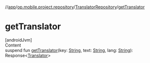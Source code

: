 //[app](../../../index.md)/[op.mobile.project.repository](../index.md)/[TranslatorRepository](index.md)/[getTranslator](get-translator.md)



# getTranslator  
[androidJvm]  
Content  
suspend fun [getTranslator](get-translator.md)(key: [String](https://kotlinlang.org/api/latest/jvm/stdlib/kotlin/-string/index.html), text: [String](https://kotlinlang.org/api/latest/jvm/stdlib/kotlin/-string/index.html), lang: [String](https://kotlinlang.org/api/latest/jvm/stdlib/kotlin/-string/index.html)): Response<[Translator](../../op.mobile.project.model/-translator/index.md)>  



